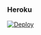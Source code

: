 ### Heroku
[![Deploy](https://www.herokucdn.com/deploy/button.svg)](https://heroku.com/deploy?template=https://github.com/BigSmokeCuba/V7) 
